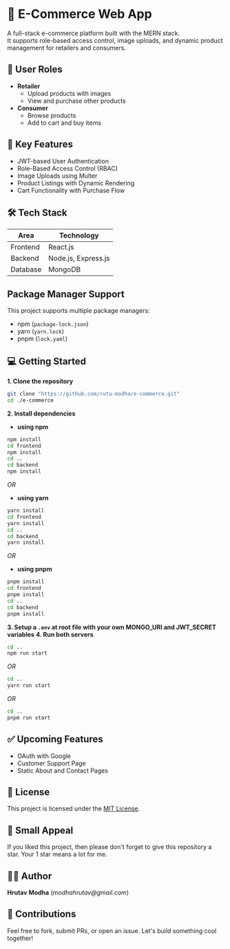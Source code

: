 # 🛒 E-Commerce Web App
A full-stack e-commerce platform built with the MERN stack.  
It supports role-based access control, image uploads, and dynamic product management for retailers and consumers.
## 🔐 User Roles
- **Retailer**
  - Upload products with images
  - View and purchase other products
- **Consumer**
  - Browse products
  - Add to cart and buy items
## 🚀 Key Features
- JWT-based User Authentication
- Role-Based Access Control (RBAC)
- Image Uploads using Multer
- Product Listings with Dynamic Rendering
- Cart Functionality with Purchase Flow
## 🛠️ Tech Stack
| Area      | Technology           |
|------------|----------------------|
| Frontend   | React.js             |
| Backend    | Node.js, Express.js  |
| Database   | MongoDB              |
## Package Manager Support
This project supports multiple package managers:
- npm (`package-lock.json`)
- yarn (`yarn.lock`)
- pnpm (`lock.yaml`)
## 💻 Getting Started
**1. Clone the repository** 
   ```Bash
   git clone "https://github.com/rutu-modha/e-commerce.git"
cd ./e-commerce
```
**2. Install dependencies**
- **using npm**
```Bash
npm install
cd frontend
npm install
cd ..
cd backend
npm install
```
*OR*
- **using yarn**
```Bash
yarn install
cd frontend
yarn install
cd ..
cd backend
yarn install
```
*OR*
- **using pnpm**
```Bash
pnpm install
cd frontend
pnpm install
cd ..
cd backend
pnpm install
```
**3. Setup a `.env` at root file with your own MONGO_URI and JWT_SECRET variables**
**4. Run both servers**
```Bash
cd ..
npm run start
```
*OR*
```Bash
cd ..
yarn run start
```
*OR*
```Bash
cd ..
pnpm run start
```
## ✅ Upcoming Features
- OAuth with Google
- Customer Support Page
- Static About and Contact Pages
## 📄 License
This project is licensed under the [MIT License](./LICENSE).
## 🙏 Small Appeal
If you liked this project, then please don't forget to give this repository a star. Your 1 star means a lot for me.
## 👨‍💻 Author
**Hrutav Modha**
(_modhahrutav@gmail.com_)
## 🤝 Contributions
Feel free to fork, submit PRs, or open an issue. Let's build something cool together!
